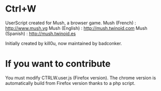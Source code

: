 Ctrl+W
======

UserScript created for Mush, a browser game.
Mush (French) : http://www.mush.vg
Mush (English) : http://mush.twinoid.com
Mush (Spanish) : http://mush.twinoid.es

Initially created by kill0u, now maintained by badconker.

If you want to contribute
======

You must modify CTRLW.user.js (Firefox version). The chrome version is automatically build from Firefox version thanks to a php script.
